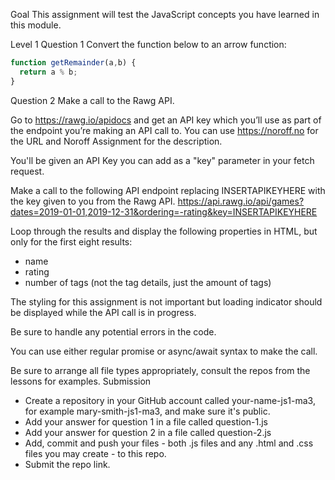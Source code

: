 Goal
This assignment will test the JavaScript concepts you have learned in this module.

Level 1
Question 1
Convert the function below to an arrow function:
```javascript
function getRemainder(a,b) {
  return a % b;
}
```
Question 2
Make a call to the Rawg API.

Go to https://rawg.io/apidocs and get an API key which you’ll use as part of the endpoint you’re making an API call to. You can use https://noroff.no for the URL and Noroff Assignment for the description.

You'll be given an API Key you can add as a "key" parameter in your fetch request.

Make a call to the following API endpoint replacing INSERTAPIKEYHERE with the key given to you from the Rawg API.
https://api.rawg.io/api/games?dates=2019-01-01,2019-12-31&ordering=-rating&key=INSERTAPIKEYHERE

Loop through the results and display the following properties in HTML, but only for the first eight results:
- name
- rating
- number of tags (not the tag details, just the amount of tags)

The styling for this assignment is not important but loading indicator should be displayed while the API call is in progress.

Be sure to handle any potential errors in the code.

You can use either regular promise or async/await syntax to make the call.

Be sure to arrange all file types appropriately, consult the repos from the lessons for examples.
Submission
- Create a repository in your GitHub account called your-name-js1-ma3, for example mary-smith-js1-ma3, and make sure it's public.
- Add your answer for question 1 in a file called question-1.js
- Add your answer for question 2 in a file called question-2.js
- Add, commit and push your files - both .js files and any .html and .css files you may create - to this repo.
- Submit the repo link.